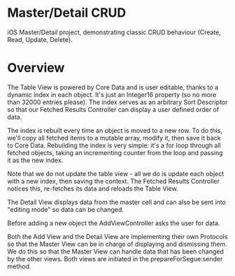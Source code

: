 Master/Detail CRUD
==================

iOS Master/Detail project, demonstrating classic CRUD behaviour (Create, Read, Update, Delete).


Overview
========

The Table View is powered by Core Data and is user editable, thanks to a dynamic index in each object. It's just an Integer16 property (so no more than 32000 entries please). The index serves as an arbitrary Sort Descriptor so that our Fetched Results Controller can display a user defined order of data.

The index is rebuilt every time an object is moved to a new row. To do this, we'll copy all fetched items to a mutable array, modify it, then save it back to Core Data. Rebuilding the index is very simple: it's a for loop through all fetched objects, taking an incrementing counter from the loop and passing it as the new index.

Note that we do not update the table view - all we do is update each object with a new index, then saving the context. The Fetched Results Controller notices this, re-fetches its data and reloads the Table View. 

The Detail View displays data from the master cell and can also be sent into "editing mode" so data can be changed.

Before adding a new object the AddViewController asks the user for data.

Both the Add View and the Detail View are implementing their own Protocols so that the Master View can be in charge of displaying and dismissing them. We do this so that the Master View can handle data that has been changed by the other views. Both views are initiated in the prepareForSegue:sender method. 

